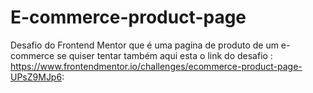 # E-commerce-product-page
Desafio do Frontend Mentor que é uma pagina de produto de um e-commerce se quiser tentar também aqui esta o link do desafio : https://www.frontendmentor.io/challenges/ecommerce-product-page-UPsZ9MJp6:
